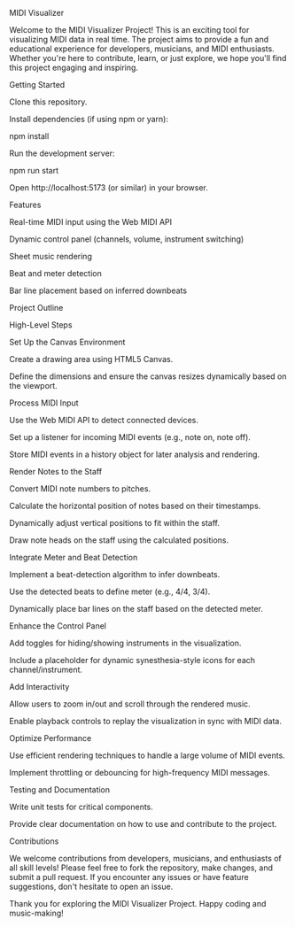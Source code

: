 MIDI Visualizer

Welcome to the MIDI Visualizer Project! This is an exciting tool for visualizing MIDI data in real time. The project aims to provide a fun and educational experience for developers, musicians, and MIDI enthusiasts. Whether you're here to contribute, learn, or just explore, we hope you'll find this project engaging and inspiring.

Getting Started

Clone this repository.

Install dependencies (if using npm or yarn):

npm install

Run the development server:

npm run start

Open http://localhost:5173 (or similar) in your browser.

Features

Real-time MIDI input using the Web MIDI API

Dynamic control panel (channels, volume, instrument switching)

Sheet music rendering

Beat and meter detection

Bar line placement based on inferred downbeats

Project Outline

High-Level Steps

Set Up the Canvas Environment

Create a drawing area using HTML5 Canvas.

Define the dimensions and ensure the canvas resizes dynamically based on the viewport.

Process MIDI Input

Use the Web MIDI API to detect connected devices.

Set up a listener for incoming MIDI events (e.g., note on, note off).

Store MIDI events in a history object for later analysis and rendering.

Render Notes to the Staff

Convert MIDI note numbers to pitches.

Calculate the horizontal position of notes based on their timestamps.

Dynamically adjust vertical positions to fit within the staff.

Draw note heads on the staff using the calculated positions.

Integrate Meter and Beat Detection

Implement a beat-detection algorithm to infer downbeats.

Use the detected beats to define meter (e.g., 4/4, 3/4).

Dynamically place bar lines on the staff based on the detected meter.

Enhance the Control Panel

Add toggles for hiding/showing instruments in the visualization.

Include a placeholder for dynamic synesthesia-style icons for each channel/instrument.

Add Interactivity

Allow users to zoom in/out and scroll through the rendered music.

Enable playback controls to replay the visualization in sync with MIDI data.

Optimize Performance

Use efficient rendering techniques to handle a large volume of MIDI events.

Implement throttling or debouncing for high-frequency MIDI messages.

Testing and Documentation

Write unit tests for critical components.

Provide clear documentation on how to use and contribute to the project.

Contributions

We welcome contributions from developers, musicians, and enthusiasts of all skill levels! Please feel free to fork the repository, make changes, and submit a pull request. If you encounter any issues or have feature suggestions, don't hesitate to open an issue.

Thank you for exploring the MIDI Visualizer Project. Happy coding and music-making!


